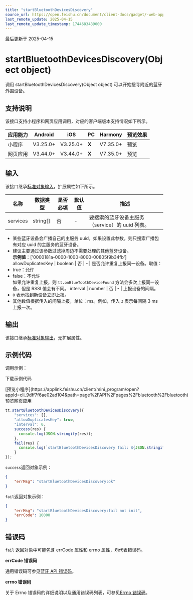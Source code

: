 ```yaml
---
title: "startBluetoothDevicesDiscovery"
source_url: https://open.feishu.cn/document/client-docs/gadget/-web-app-api/device/bluetooth/startbluetoothdevicesdiscovery
last_remote_update: 2025-04-15
last_remote_update_timestamp: 1744683489000
---
```

最后更新于 2025-04-15

# startBluetoothDevicesDiscovery(Object object)

调用 startBluetoothDevicesDiscovery(Object object) 可以开始搜寻附近的蓝牙外围设备。

## 支持说明

该接口支持小程序和网页应用调用，对应的客户端版本支持情况如下所示。

应用能力 | Android | iOS | PC | Harmony | 预览效果
--- | --- | --- | --- | --- | ---
小程序 | V3.25.0+ | V3.25.0+ | **X** | V7.35.0+ | [预览](https://applink.feishu.cn/client/mini_program/open?appId=cli_9dff7f6ae02ad104&path=page%2FAPI%2Fpages%2Fbluetooth%2Fbluetooth)
网页应用 | V3.44.0+ | V3.44.0+ | **X** | V7.35.0+ | 预览

## 输入

该接口继承[标准对象输入](https://open.feishu.cn/document/uYjL24iN/ukzNy4SO3IjL5cjM)，扩展属性如下所示。

名称 | 数据类型 | 是否必填 | 默认值 | 描述
--- | --- | --- | --- | ---
services | string[] | 否 | \- | 要搜索的蓝牙设备主服务（service）的 uuid 列表。  
- 某些蓝牙设备会广播自己的主服务 uuid。如果设置此参数，则只搜索广播包有对应 uuid 的主服务的蓝牙设备。  
- 建议主要通过该参数过滤掉周边不需要处理的其他蓝牙设备。  
**示例值**：['0000181a-0000-1000-8000-00805f9b34fb']
allowDuplicatesKey | boolean | 否 | \- | 是否允许重复上报同一设备。取值：  
- true：允许  
- false：不允许  
如果允许重复上报，则 `tt.onBlueToothDeviceFound` 方法会多次上报同一设备，但是 RSSI 值会有不同。
interval | number | 否 | \- | 上报设备的间隔。  
- `0` 表示找到新设备立即上报。  
- 其他数值根据传入的间隔上报，单位：ms。例如，传入 `3` 表示每间隔 3 ms 上报一次。

## 输出

该接口继承[标准对象输出](https://open.feishu.cn/document/uYjL24iN/ukzNy4SO3IjL5cjM#8c92acb8)，无扩展属性。

## 示例代码

调用示例：

<md-download-code href="https://open.feishu.cn/document/uYjL24iN/uYDM04iNwQjL2ADN" mobileDisplay="none">下载示例代码</md-download-code>

<div style="display: flex">
          [预览小程序](https://applink.feishu.cn/client/mini_program/open?appId=cli_9dff7f6ae02ad104&path=page%2FAPI%2Fpages%2Fbluetooth%2Fbluetooth)
预览网页应用

</div> 

```js
tt.startBluetoothDevicesDiscovery({
    "services": [],
    "allowDuplicatesKey": true,
    "interval": 0,
    success(res) {
      console.log(JSON.stringify(res));
    },
    fail(res) {
      console.log(`startBluetoothDevicesDiscovery fail: ${JSON.stringify(res)}`);
    }
});
```

`success`返回对象示例：
```json
{
    "errMsg": "startBluetoothDevicesDiscovery:ok"
}
```
`fail`返回对象示例：
```json
{
    "errMsg": "startBluetoothDevicesDiscovery:fail not init",
    "errCode": 10000
}
```

## 错误码

`fail` 返回对象中可能包含 errCode 属性和 errno 属性，均代表错误码。

**errCode 错误码**

通用错误码可参见[蓝牙 API 错误码](https://open.feishu.cn/document/uYjL24iN/uYzNxYjL2cTM24iN3EjN)。

**errno 错误码**

关于 Errno 错误码的详细说明以及通用错误码列表，可参见[Errno 错误码](https://open.feishu.cn/document/uYjL24iN/uAjMuAjMuAjM/errno)。
